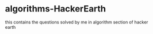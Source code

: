# algorithms-HackerEarth
this contains the questions solved by me in algorithm section of hacker earth
